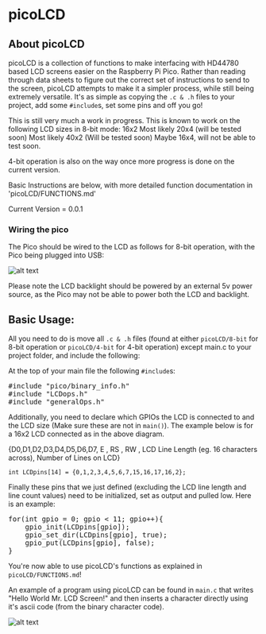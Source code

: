 # picoLCD

## About picoLCD
picoLCD is a collection of functions to make interfacing with HD44780 based LCD screens easier
on the Raspberry Pi Pico. Rather than reading through data sheets to figure out the correct set
of instructions to send to the screen, picoLCD attempts to make it a simpler process, while still being
extremely versatile. It's as simple as copying the `.c & .h` files to your project, add some
`#include`s, set some pins and off you go!

This is still very much a work in progress.
This is known to work on the following LCD sizes in 8-bit mode:
16x2
Most likely 20x4 (will be tested soon)
Most likely 40x2 (Will be tested soon)
Maybe 16x4, will not be able to test soon.

4-bit operation is also on the way once more progress is done on the current version.

Basic Instructions are below, with more detailed function documentation in 'picoLCD/FUNCTIONS.md'

Current Version = 0.0.1
### Wiring the pico

The Pico should be wired to the LCD as follows for 8-bit operation, with the Pico being plugged
into USB:

![alt text](https://raw.githubusercontent.com/zadi15/picoLCD/main/imgs/picoLCD.png)

Please note the LCD backlight should be powered by an external 5v power source, as the Pico may not be able to power both the LCD and
backlight.

## Basic Usage:

All you need to do is move all `.c & .h` files (found at either `picoLCD/8-bit` for 8-bit operation or `picoLCD/4-bit` for 4-bit operation) except main.c to your project folder, and include the following:

At the top of your main file the following `#include`s:

<pre>
#include "pico/binary_info.h"
#include "LCDops.h"
#include "generalOps.h"
</pre>

Additionally, you need to declare which GPIOs the LCD is connected to and the LCD size (Make sure these are not in `main()`). The example below is for a 16x2 LCD connected as in the above diagram.

{D0,D1,D2,D3,D4,D5,D6,D7, E , RS , RW , LCD Line Length (eg. 16 characters across), Number of Lines on LCD}

`int LCDpins[14] = {0,1,2,3,4,5,6,7,15,16,17,16,2};`

Finally these pins that we just defined (excluding the LCD line length and line count values) need to be initialized, set as output and pulled low. Here is an example:

<pre>
for(int gpio = 0; gpio < 11; gpio++){
    gpio_init(LCDpins[gpio]);
    gpio_set_dir(LCDpins[gpio], true);
    gpio_put(LCDpins[gpio], false);
}
</pre>

You're now able to use picoLCD's functions as explained in `picoLCD/FUNCTIONS.md`!

An example of a program using picoLCD can be found in `main.c` that writes "Hello World Mr. LCD Screen!" and then inserts a character directly using it's ascii code (from the binary character code).

![alt text](https://raw.githubusercontent.com/zadi15/picoLCD/main/imgs/LCD.jpg)
